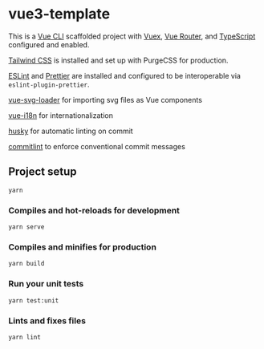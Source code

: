 # vue3-template

This is a [Vue CLI](https://cli.vuejs.org/) scaffolded project with [Vuex](https://vuex.vuejs.org/),
[Vue Router](https://router.vuejs.org/), and [TypeScript](https://www.typescriptlang.org/) configured and enabled.

[Tailwind CSS](https://tailwindcss.com/) is installed and set up with PurgeCSS for production.

[ESLint](https://eslint.org/) and [Prettier](https://prettier.io/) are installed and configured to be interoperable via `eslint-plugin-prettier`.

[vue-svg-loader](https://github.com/visualfanatic/vue-svg-loader#readme) for importing svg files as Vue components

[vue-i18n](https://vue-i18n-next.intlify.dev/) for internationalization

[husky](https://typicode.github.io/husky/#/) for automatic linting on commit

[commitlint](https://commitlint.js.org/#/) to enforce conventional commit messages

## Project setup

```
yarn
```

### Compiles and hot-reloads for development

```
yarn serve
```

### Compiles and minifies for production

```
yarn build
```

### Run your unit tests

```
yarn test:unit
```

### Lints and fixes files

```
yarn lint
```
